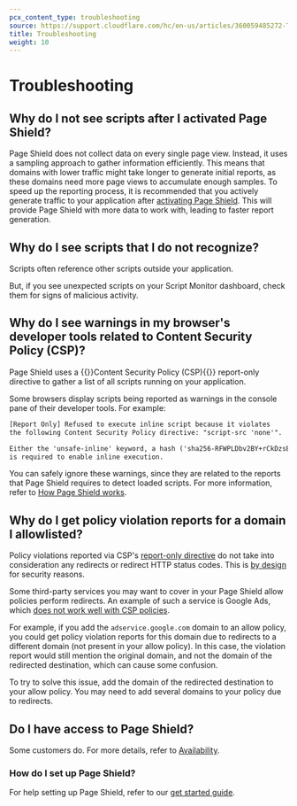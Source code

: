 ```yaml
---
pcx_content_type: troubleshooting
source: https://support.cloudflare.com/hc/en-us/articles/360059485272-Troubleshooting-Page-Shield
title: Troubleshooting
weight: 10
---
```


# Troubleshooting

## Why do I not see scripts after I activated Page Shield?

Page Shield does not collect data on every single page view. Instead, it uses a sampling approach to gather information efficiently. This means that domains with lower traffic might take longer to generate initial reports, as these domains need more page views to accumulate enough samples. To speed up the reporting process, it is recommended that you actively generate traffic to your application after [activating Page Shield](/page-shield/get-started/). This will provide Page Shield with more data to work with, leading to faster report generation.

## Why do I see scripts that I do not recognize?

Scripts often reference other scripts outside your application.

But, if you see unexpected scripts on your Script Monitor dashboard, check them for signs of malicious activity.

## Why do I see warnings in my browser's developer tools related to Content Security Policy (CSP)?

Page Shield uses a {{<glossary-tooltip term_id="content security policy (CSP)">}}Content Security Policy (CSP){{</glossary-tooltip>}} report-only directive to gather a list of all scripts running on your application.

Some browsers display scripts being reported as warnings in the console pane of their developer tools. For example:

```txt
[Report Only] Refused to execute inline script because it violates
the following Content Security Policy directive: "script-src 'none'".

Either the 'unsafe-inline' keyword, a hash ('sha256-RFWPLDbv2BY+rCkDzsE+0fr8ylGr2R2faWMhq4lfEQc='), or a nonce ('nonce-...')
is required to enable inline execution.
```

You can safely ignore these warnings, since they are related to the reports that Page Shield requires to detect loaded scripts. For more information, refer to [How Page Shield works](/page-shield/how-it-works/).

## Why do I get policy violation reports for a domain I allowlisted?

Policy violations reported via CSP's [report-only directive](/page-shield/reference/csp-header/) do not take into consideration any redirects or redirect HTTP status codes. This is [by design](https://www.w3.org/TR/CSP3/#create-violation-for-request) for security reasons.

Some third-party services you may want to cover in your Page Shield allow policies perform redirects. An example of such a service is Google Ads, which [does not work well with CSP policies](https://support.google.com/adsense/thread/102839782?hl=en&msgid=103611259).

For example, if you add the `adservice.google.com` domain to an allow policy, you could get policy violation reports for this domain due to redirects to a different domain (not present in your allow policy). In this case, the violation report would still mention the original domain, and not the domain of the redirected destination, which can cause some confusion.

To try to solve this issue, add the domain of the redirected destination to your allow policy. You may need to add several domains to your policy due to redirects.

## Do I have access to Page Shield?

Some customers do. For more details, refer to [Availability](/page-shield/#availability).

### How do I set up Page Shield?

For help setting up Page Shield, refer to our [get started guide](/page-shield/get-started/).

